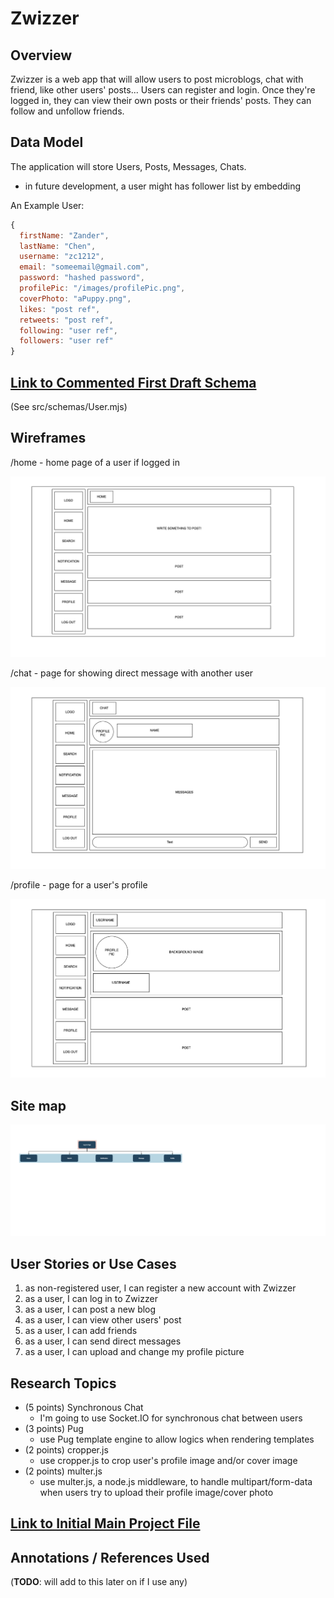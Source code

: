 
# Zwizzer

## Overview

Zwizzer is a web app that will allow users to post microblogs, chat with friend, like other users' posts... Users can register and login. Once they're logged in, they can view their own posts or their friends' posts. They can follow and unfollow friends.

## Data Model

The application will store Users, Posts, Messages, Chats.

* in future development, a user might has follower list by embedding

An Example User:

```javascript
{
  firstName: "Zander",
  lastName: "Chen",
  username: "zc1212",
  email: "someemail@gmail.com",
  password: "hashed password",
  profilePic: "/images/profilePic.png",
  coverPhoto: "aPuppy.png",
  likes: "post ref",
  retweets: "post ref",
  following: "user ref",
  followers: "user ref"
}
```

## [Link to Commented First Draft Schema](src/schemas/User.mjs) 

(See src/schemas/User.mjs)

## Wireframes

/home - home page of a user if logged in

![list create](documentation/homepage.png)

/chat - page for showing direct message with another user

![list](documentation/chat.png)

/profile - page for a user's profile

![list](documentation/profile.png)

## Site map

![list create](documentation/sitemap.png)

## User Stories or Use Cases

1. as non-registered user, I can register a new account with Zwizzer
2. as a user, I can log in to Zwizzer
3. as a user, I can post a new blog
4. as a user, I can view other users' post
5. as a user, I can add friends
6. as a user, I can send direct messages
7. as a user, I can upload and change my profile picture

## Research Topics

* (5 points) Synchronous Chat
    * I'm going to use Socket.IO for synchronous chat between users
* (3 points) Pug
    * use Pug template engine to allow logics when rendering templates
* (2 points) cropper.js
    * use cropper.js to crop user's profile image and/or cover image
* (2 points) multer.js
    * use multer.js, a node.js middleware, to handle multipart/form-data when users try to upload their profile image/cover photo

## [Link to Initial Main Project File](src/app.mjs)

## Annotations / References Used

(__TODO__: will add to this later on if I use any)
